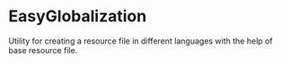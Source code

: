 # EasyGlobalization
Utility for creating a resource file in different languages with the help of base resource file. 

